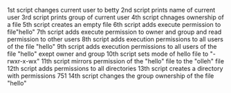 1st script changes current user to betty
2nd script prints name of current user
3rd script prints group of current user
4th script chnages ownership of a file
5th script creates an empty file
6th script adds execute permission to file"hello"
7th script adds execute permission to owner and group and read permission to other users
8th script adds execution permissions to all users of the file "hello"
9th script adds execution permissions to all users of the file "hello" exept owner and group
10th script sets mode of hello file to "-rwxr-x-wx"
11th script mirrors permission of the "hello" file to the "olleh" file
12th script adds permissions to all directories
13th script creates a directory with permissions 751
14th script changes the group ownership of the file "hello"
